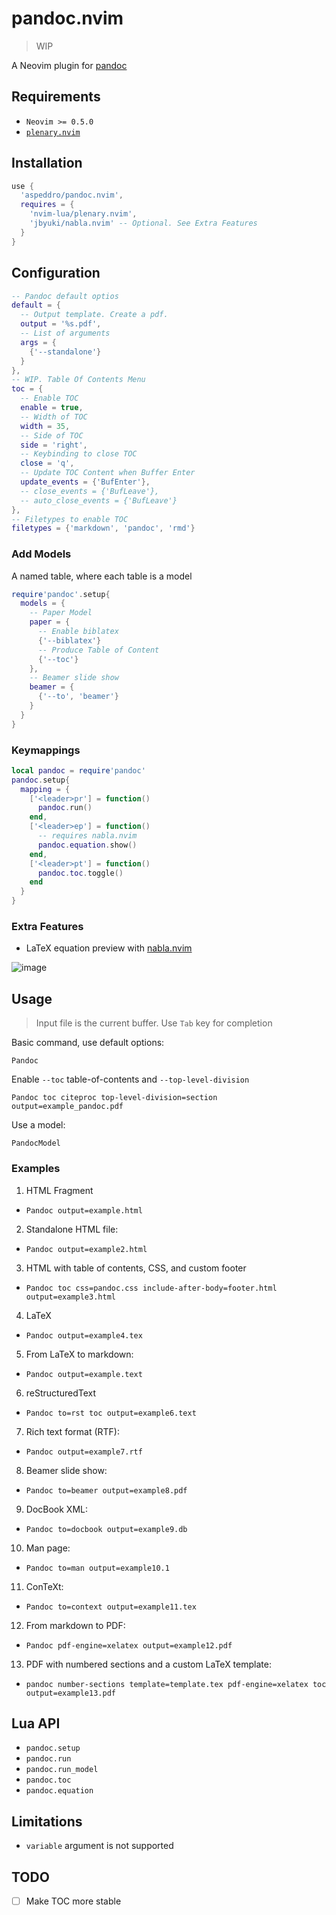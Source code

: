 # pandoc.nvim

> WIP

A Neovim plugin for [pandoc](https://pandoc.org)

## Requirements

- `Neovim >= 0.5.0`
- [`plenary.nvim`](https://github.com/nvim-lua/plenary.nvim)

## Installation

```lua
use {
  'aspeddro/pandoc.nvim',
  requires = {
    'nvim-lua/plenary.nvim',
    'jbyuki/nabla.nvim' -- Optional. See Extra Features
  }
}
```

## Configuration

```lua
-- Pandoc default optios
default = {
  -- Output template. Create a pdf.
  output = '%s.pdf',
  -- List of arguments
  args = {
    {'--standalone'}
  }
},
-- WIP. Table Of Contents Menu
toc = {
  -- Enable TOC
  enable = true,
  -- Width of TOC
  width = 35,
  -- Side of TOC
  side = 'right',
  -- Keybinding to close TOC
  close = 'q',
  -- Update TOC Content when Buffer Enter
  update_events = {'BufEnter'},
  -- close_events = {'BufLeave'},
  -- auto_close_events = {'BufLeave'}
},
-- Filetypes to enable TOC
filetypes = {'markdown', 'pandoc', 'rmd'}
```

### Add Models

A named table, where each table is a model

```lua
require'pandoc'.setup{
  models = {
    -- Paper Model
    paper = {
      -- Enable biblatex
      {'--biblatex'}
      -- Produce Table of Content
      {'--toc'}
    },
    -- Beamer slide show
    beamer = {
      {'--to', 'beamer'}
    }
  }
}
```

### Keymappings

```lua
local pandoc = require'pandoc'
pandoc.setup{
  mapping = {
    ['<leader>pr'] = function()
      pandoc.run()
    end,
    ['<leader>ep'] = function()
      -- requires nabla.nvim
      pandoc.equation.show()
    end,
    ['<leader>pt'] = function()
      pandoc.toc.toggle()
    end
  }
}
```

### Extra Features

- LaTeX equation preview with [nabla.nvim](https://github.com/jbyuki/nabla.nvim/)

![image](https://user-images.githubusercontent.com/16160544/140002079-244d1727-488d-4b7c-aab8-1232e85e08c9.png)


## Usage

> Input file is the current buffer. Use `Tab` key for completion

Basic command, use default options:

```
Pandoc
```

Enable `--toc` table-of-contents and `--top-level-division`
```
Pandoc toc citeproc top-level-division=section output=example_pandoc.pdf
```

Use a model:
```
PandocModel
```

### Examples

1. HTML Fragment
  - `Pandoc output=example.html`
2. Standalone HTML file:
  - `Pandoc output=example2.html`
3. HTML with table of contents, CSS, and custom footer
  - `Pandoc toc css=pandoc.css include-after-body=footer.html output=example3.html`
4. LaTeX
  - `Pandoc output=example4.tex`
5. From LaTeX to markdown:
  - `Pandoc output=example.text`
6. reStructuredText
  - `Pandoc to=rst toc output=example6.text`
7. Rich text format (RTF):
  - `Pandoc output=example7.rtf`
8. Beamer slide show:
  - `Pandoc to=beamer output=example8.pdf`
9. DocBook XML:
  - `Pandoc to=docbook output=example9.db`
10. Man page:
  - `Pandoc to=man output=example10.1`
11. ConTeXt:
  - `Pandoc to=context output=example11.tex`
12. From markdown to PDF:
  - `Pandoc pdf-engine=xelatex output=example12.pdf`
13. PDF with numbered sections and a custom LaTeX template:
  - `pandoc number-sections template=template.tex pdf-engine=xelatex toc output=example13.pdf`

## Lua API

- `pandoc.setup`
- `pandoc.run`
- `pandoc.run_model`
- `pandoc.toc`
- `pandoc.equation`

## Limitations

- `variable` argument is not supported

## TODO

- [ ] Make TOC more stable
